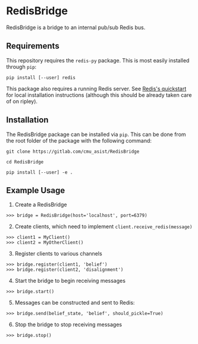# RedisBridge

RedisBridge is a bridge to an internal pub/sub Redis bus.

## Requirements

This repository requires the `redis-py` package. This is most easily installed through `pip`:

```pip install [--user] redis```

This package also requires a running Redis server. See [Redis's quickstart](https://redis.io/topics/quickstart) for local installation instructions (although this should be already taken care of on ripley).

## Installation

The RedisBridge package can be installed via `pip`.  This can be done from the root folder of the package with the following command:

```git clone https://gitlab.com/cmu_asist/RedisBridge```

```cd RedisBridge```

```pip install [--user] -e .```

## Example Usage

1. Create a RedisBridge

```
>>> bridge = RedisBridge(host='localhost', port=6379)
```

2. Create clients, which need to implement `client.receive_redis(message)`

```
>>> client1 = MyClient()
>>> client2 = MyOtherClient()
```

3. Register clients to various channels

```
>>> bridge.register(client1, 'belief')
>>> bridge.register(client2, 'disalignment')
```

4. Start the bridge to begin receiving messages

```
>>> bridge.start()
```

5. Messages can be constructed and sent to Redis:

```
>>> bridge.send(belief_state, 'belief', should_pickle=True)
```

6. Stop the bridge to stop receiving messages

```
>>> bridge.stop()
```
